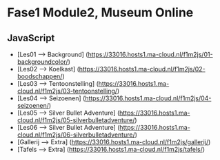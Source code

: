 # Fase1 Module2, Museum Online
## JavaScript

-   [Les01      --> Background]                 (https://33016.hosts1.ma-cloud.nl/f1m2js/01-backgroundcolor/)
-   [Les02      --> Koelkast]                   (https://33016.hosts1.ma-cloud.nl/f1m2js/02-boodschappen/)
-   [Les03      --> Tentoonstelling]            (https://33016.hosts1.ma-cloud.nl/f1m2js/03-tentoonstelling/)
-   [Les04      --> Seizoenen]                  (https://33016.hosts1.ma-cloud.nl/f1m2js/04-seizoenen/)
-   [Les05      --> Silver Bullet Adventure]    (https://33016.hosts1.ma-cloud.nl/f1m2js/05-silverbulletadventure/)
-   [Les06      --> Silver Bullet Adventure]    (https://33016.hosts1.ma-cloud.nl/f1m2js/06-silverbulletadventure/)
-   [Gallerij   --> Extra]                      (https://33016.hosts1.ma-cloud.nl/f1m2js/gallerij/)
-   [Tafels     --> Extra]                      (https://33016.hosts1.ma-cloud.nl/f1m2js/tafels/)